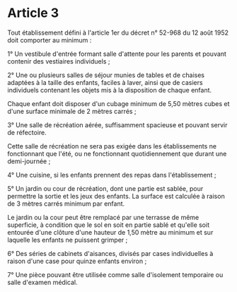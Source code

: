 # Article 3

Tout établissement défini à l'article 1er du décret n° 52-968 du 12 août 1952 doit comporter au minimum :

1° Un vestibule d'entrée formant salle d'attente pour les parents et pouvant contenir des vestiaires individuels ;

2° Une ou plusieurs salles de séjour munies de tables et de chaises adaptées à la taille des enfants, faciles à laver, ainsi que de casiers individuels contenant les objets mis à la disposition de chaque enfant.

Chaque enfant doit disposer d'un cubage minimum de 5,50 mètres cubes et d'une surface minimale de 2 mètres carrés ;

3° Une salle de récréation aérée, suffisamment spacieuse et pouvant servir de réfectoire.

Cette salle de récréation ne sera pas exigée dans les établissements ne fonctionnant que l'été, ou ne fonctionnant quotidiennement que durant une demi-journée ;

4° Une cuisine, si les enfants prennent des repas dans l'établissement ;

5° Un jardin ou cour de récréation, dont une partie est sablée, pour permettre la sortie et les jeux des enfants. La surface est calculée à raison de 3 mètres carrés minimum par enfant.

Le jardin ou la cour peut être remplacé par une terrasse de même superficie, à condition que le sol en soit en partie sablé et qu'elle soit entourée d'une clôture d'une hauteur de 1,50 mètre au minimum et sur laquelle les enfants ne puissent grimper ;

6° Des séries de cabinets d'aisances, divisés par cases individuelles à raison d'une case pour quinze enfants environ ;

7° Une pièce pouvant être utilisée comme salle d'isolement temporaire ou salle d'examen médical.
